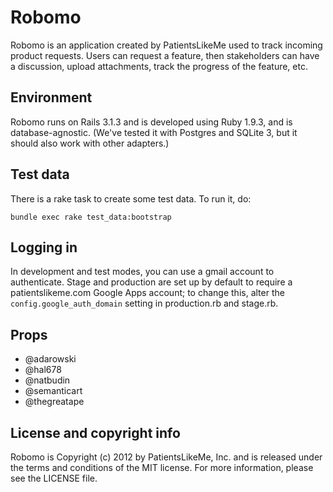 Robomo
======

Robomo is an application created by PatientsLikeMe used to track incoming product requests. Users can request a feature, then stakeholders can have a discussion, upload attachments, track the progress of the feature, etc.

Environment
-----------
Robomo runs on Rails 3.1.3 and is developed using Ruby 1.9.3, and is database-agnostic.  (We've tested it with Postgres and SQLite 3, but it should also work with other adapters.)

Test data
---------
There is a rake task to create some test data.  To run it, do:

    bundle exec rake test_data:bootstrap

Logging in
----------
In development and test modes, you can use a gmail account to authenticate.  Stage and production are set up by default to require a patientslikeme.com Google Apps account; to change this, alter the `config.google_auth_domain` setting in production.rb and stage.rb.

Props
----------
* @adarowski
* @hal678
* @natbudin
* @semanticart
* @thegreatape


License and copyright info
--------------------------
Robomo is Copyright (c) 2012 by PatientsLikeMe, Inc. and is released under the terms and conditions of the MIT license.  For more information, please see the LICENSE file.
